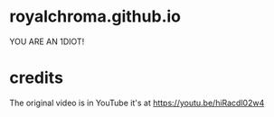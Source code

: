 # royalchroma.github.io
YOU ARE AN 1DIOT! 
# credits
The original video is in YouTube it's at  https://youtu.be/hiRacdl02w4
